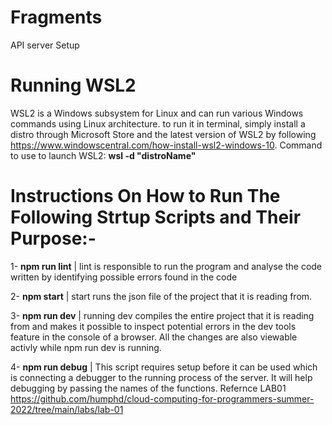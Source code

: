 # Fragments
API server Setup

# Running WSL2
WSL2 is a Windows subsystem for Linux and can run various Windows commands using Linux architecture. to run it in terminal, simply install a distro through Microsoft Store and the latest version of WSL2 by following https://www.windowscentral.com/how-install-wsl2-windows-10. 
Command to use to launch WSL2: **wsl -d "distroName"**

# Instructions On How to Run The Following Strtup Scripts and Their Purpose:-
1- **npm run lint** | lint is responsible to run the program and analyse the code written by identifying possible errors found in the  code

2- **npm start** | start runs the json file of the project that it is reading from. 

3- **npm run dev** | running dev compiles the entire project that it is reading from and makes it possible to inspect potential errors in the dev tools feature in the console of a browser. All the changes are also viewable activly while npm run dev is running.

4- **npm run debug** | This script requires setup before it can be used which is connecting a debugger to the running process of the server. It will help debugging by passing the names of the functions. Refernce LAB01 https://github.com/humphd/cloud-computing-for-programmers-summer-2022/tree/main/labs/lab-01

	
